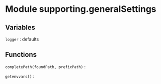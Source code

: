 Module supporting.generalSettings
=================================

Variables
---------

`logger`
:   defaults

Functions
---------

    
`completePath(foundPath, prefixPath)`
:   

    
`getenvvars()`
: